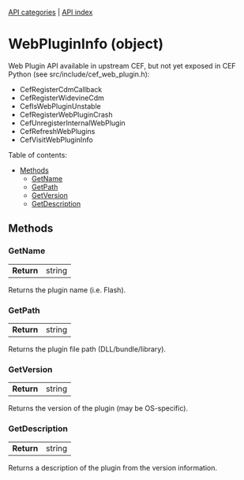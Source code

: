 [API categories](API-categories.md) | [API index](API-index.md)


# WebPluginInfo (object)

Web Plugin API available in upstream CEF, but not yet exposed in CEF Python
(see src/include/cef_web_plugin.h):

* CefRegisterCdmCallback
* CefRegisterWidevineCdm
* CefIsWebPluginUnstable
* CefRegisterWebPluginCrash
* CefUnregisterInternalWebPlugin
* CefRefreshWebPlugins
* CefVisitWebPluginInfo


Table of contents:
* [Methods](#methods)
  * [GetName](#getname)
  * [GetPath](#getpath)
  * [GetVersion](#getversion)
  * [GetDescription](#getdescription)

## Methods


### GetName

| | |
| --- | --- |
| __Return__ | string |

Returns the plugin name (i.e. Flash).


### GetPath

| | |
| --- | --- |
| __Return__ | string |

Returns the plugin file path (DLL/bundle/library).


### GetVersion

| | |
| --- | --- |
| __Return__ | string |

Returns the version of the plugin (may be OS-specific).


### GetDescription

| | |
| --- | --- |
| __Return__ | string |

Returns a description of the plugin from the version information.

